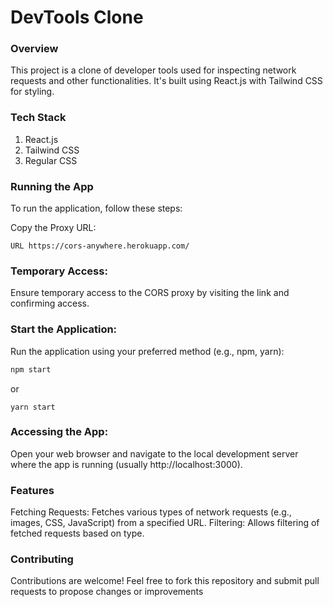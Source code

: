 # DevTools Clone
### Overview
This project is a clone of developer tools used for inspecting network requests and other functionalities. It's built using React.js with Tailwind CSS for styling.

### Tech Stack
1. React.js
2. Tailwind CSS
3. Regular CSS

### Running the App
To run the application, follow these steps:

Copy the Proxy URL:

```URL https://cors-anywhere.herokuapp.com/ ```
### Temporary Access:

Ensure temporary access to the CORS proxy by visiting the link and confirming access.
### Start the Application:

Run the application using your preferred method (e.g., npm, yarn):

```bash
npm start
```
or

```yarn
yarn start
```

### Accessing the App:

Open your web browser and navigate to the local development server where the app is running (usually http://localhost:3000).
### Features
Fetching Requests: Fetches various types of network requests (e.g., images, CSS, JavaScript) from a specified URL.
Filtering: Allows filtering of fetched requests based on type.

### Contributing
Contributions are welcome! Feel free to fork this repository and submit pull requests to propose changes or improvements
